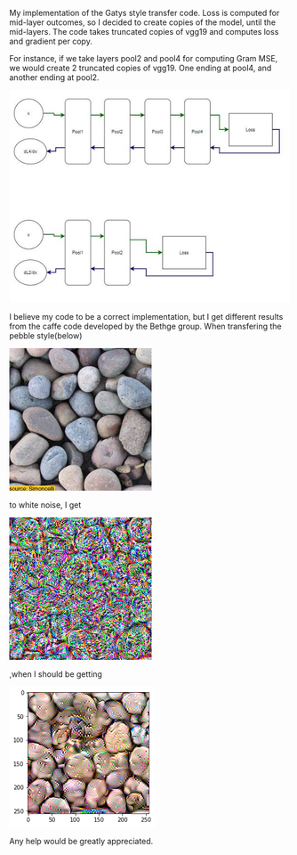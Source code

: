 My implementation of the Gatys style transfer code.
Loss is computed for mid-layer outcomes, so I decided to create copies of the model, until the mid-layers.
The code takes truncated copies of vgg19 and computes loss and gradient per copy.

For instance, if we take layers pool2 and pool4 for computing Gram MSE, we would create 2 truncated copies of vgg19. One ending at pool4, and another ending at pool2.

![Alt text](https://github.com/mesahwi/Constraind-Reconstrution/blob/main/Problems/overview1.jpg?raw=true "Taking layers pool2 and pool4 as interested")


I believe my code to be a correct implementation, but I get different results from the caffe code developed by the Bethge group.
When transfering the pebble style(below) 

![Alt text](https://github.com/mesahwi/Constraind-Reconstrution/blob/main/Problems/pebbles.jpg?raw=true)

to white noise, I get 

![Alt text](https://github.com/mesahwi/Constraind-Reconstrution/blob/main/Problems/my_result.png?raw=true)

,when I should be getting

![Alt text](https://github.com/mesahwi/Constraind-Reconstrution/blob/main/Problems/what_i_should_get.png?raw=true)

Any help would be greatly appreciated.
